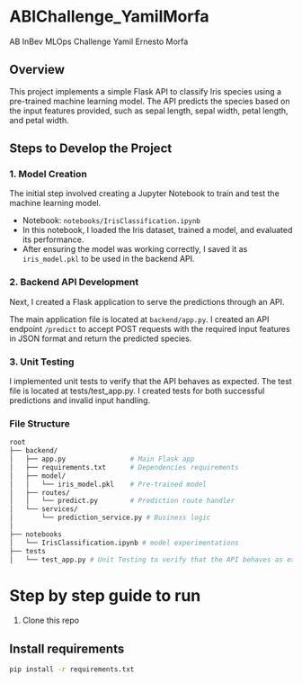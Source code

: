 # ABIChallenge_YamilMorfa
AB InBev MLOps Challenge Yamil Ernesto Morfa

## Overview
This project implements a simple Flask API to classify Iris species using a pre-trained machine learning model. The API predicts the species based on the input features provided, such as sepal length, sepal width, petal length, and petal width.

## Steps to Develop the Project

### 1. Model Creation
The initial step involved creating a Jupyter Notebook to train and test the machine learning model.

- Notebook: `notebooks/IrisClassification.ipynb`
- In this notebook, I loaded the Iris dataset, trained a model, and evaluated its performance.
- After ensuring the model was working correctly, I saved it as `iris_model.pkl` to be used in the backend API.

### 2. Backend API Development
Next, I created a Flask application to serve the predictions through an API.

The main application file is located at `backend/app.py`.
I created an API endpoint `/predict` to accept POST requests with the required input features in JSON format and return the predicted species.

### 3. Unit Testing
I implemented unit tests to verify that the API behaves as expected. The test file is located at tests/test_app.py.
I created tests for both successful predictions and invalid input handling.

### File Structure
```bash
root
├── backend/
│   ├── app.py                # Main Flask app
│   ├── requirements.txt      # Dependencies requirements
│   ├── model/
│   │   └── iris_model.pkl    # Pre-trained model
│   ├── routes/
│   │   └── predict.py        # Prediction route handler
│   └── services/
│       └── prediction_service.py # Business logic
│ 
├── notebooks
│   └── IrisClassification.ipynb # model experimentations
├── tests
│   └── test_app.py # Unit Testing to verify that the API behaves as expected

```

# Step by step guide to run

1. Clone this repo

## Install requirements

```bash
pip install -r requirements.txt
```